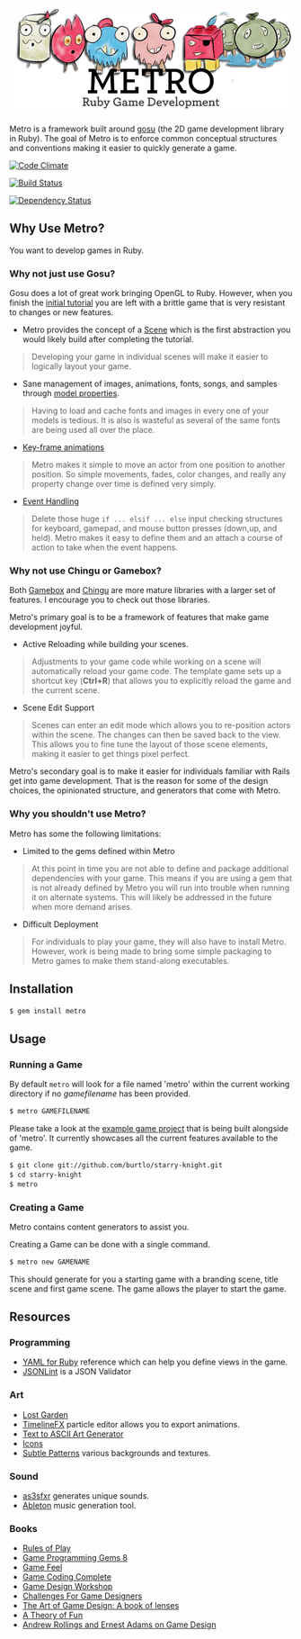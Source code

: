 ![Metro Image](metro.png)

Metro is a framework built around [gosu](https://github.com/jlnr/gosu) (the 2D
game development library in Ruby). The goal of Metro is to enforce common
conceptual structures and conventions making it easier to quickly generate a
game.

[![Code Climate](https://codeclimate.com/badge.png)](https://codeclimate.com/github/burtlo/metro)

[![Build Status](https://travis-ci.org/burtlo/metro.png)](https://travis-ci.org/burtlo/metro)

[![Dependency Status](https://gemnasium.com/burtlo/metro.png)](https://gemnasium.com/burtlo/metro)

## Why Use Metro?

You want to develop games in Ruby.

### Why not just use Gosu?

Gosu does a lot of great work bringing OpenGL to Ruby. However, when you finish
the [initial tutorial](https://github.com/jlnr/gosu/wiki/Ruby-Tutorial) you are
left with a brittle game that is very resistant to changes or new features.

* Metro provides the concept of a
  [Scene](https://github.com/burtlo/metro/wiki/Scenes) which is the first
  abstraction you would likely build after completing the tutorial.

> Developing your game in individual scenes will make it easier to logically
layout your game.

* Sane management of images, animations, fonts, songs, and samples through
  [model properties](https://github.com/burtlo/metro/wiki/Model-properties).

> Having to load and cache fonts and images in every one of your models is
tedious. It is also is wasteful as several of the same fonts are being used all
over the place.

* [Key-frame animations](https://github.com/burtlo/metro/wiki/Animations)

> Metro makes it simple to move an actor from one position to another position.
So simple movements, fades, color changes, and really any property change over
time is defined very simply.

* [Event Handling](https://github.com/burtlo/metro/wiki/Events)

> Delete those huge `if ... elsif ... else` input checking structures for
keyboard, gamepad, and mouse button presses (down,up, and held). Metro makes it
easy to define them and an attach a course of action to take when the event
happens.

### Why not use Chingu or Gamebox?

Both [Gamebox](https://github.com/shawn42/gamebox) and
[Chingu](https://github.com/ippa/chingu) are more mature libraries with a
larger set of features. I encourage you to check out those libraries.

Metro's primary goal is to be a framework of features that make game development
joyful.

* Active Reloading while building your scenes.

> Adjustments to your game code while working on a scene will automatically
reload your game code. The template game sets up a shortcut key (**Ctrl+R**)
that allows you to explicitly reload the game and the current scene.

* Scene Edit Support

> Scenes can enter an edit mode which allows you to re-position actors within
the scene. The changes can then be saved back to the view. This allows you to
fine tune the layout of those scene elements, making it easier to get things
pixel perfect.

Metro's secondary goal is to make it easier for individuals familiar with Rails
get into game development. That is the reason for some of the design choices,
the opinionated structure, and generators that come with Metro.

### Why you shouldn't use Metro?

Metro has some the following limitations:

* Limited to the gems defined within Metro

> At this point in time you are not able to define and package additional
dependencies with your game. This means if you are using a gem that is not
already defined by Metro you will run into trouble when running it on alternate
systems. This will likely be addressed in the future when more demand arises.

* Difficult Deployment

> For individuals to play your game, they will also have to install Metro.
However, work is being made to bring some simple packaging to Metro games to
make them stand-along executables.

## Installation

```bash
$ gem install metro
```

## Usage

### Running a Game

By default `metro` will look for a file named 'metro' within the current working
directory if no *gamefilename* has been provided.

```bash
$ metro GAMEFILENAME
```

Please take a look at the [example game project](https://github.com/burtlo/starry-knight) that is being built alongside of 'metro'. It currently showcases all the current features available to the game.

```bash
$ git clone git://github.com/burtlo/starry-knight.git
$ cd starry-knight
$ metro
```

### Creating a Game

Metro contains content generators to assist you.

Creating a Game can be done with a single command.

```bash
$ metro new GAMENAME
```

This should generate for you a starting game with a branding scene, title
scene and first game scene. The game allows the player to start the game.

## Resources

### Programming

* [YAML for Ruby](http://www.yaml.org/YAML_for_ruby.html) reference which can help you define views in the game.
* [JSONLint](http://jsonlint.com/) is a JSON Validator

### Art

* [Lost Garden](http://www.lostgarden.com/2007/05/dancs-miraculously-flexible-game.html)
* [TimelineFX](http://www.rigzsoft.co.uk/) particle editor allows you to export animations.
* [Text to ASCII Art Generator](http://patorjk.com/software/taag)
* [Icons](http://css-tricks.com/flat-icons-icon-fonts/)
* [Subtle Patterns](http://subtlepatterns.com/) various backgrounds and textures.

### Sound

* [as3sfxr](http://www.superflashbros.net/as3sfxr/) generates unique sounds.
* [Ableton](https://www.ableton.com/en/) music generation tool.

### Books

* [Rules of Play](http://www.amazon.com/dp/0262240459)
* [Game Programming Gems 8](http://www.amazon.com/dp/1584507020)
* [Game Feel](http://www.amazon.com/dp/0123743281)
* [Game Coding Complete](http://www.amazon.com/dp/1584506806)
* [Game Design Workshop](http://www.amazon.com/dp/0240809742)
* [Challenges For Game Designers](http://www.amazon.com/dp/158450580X)
* [The Art of Game Design: A book of lenses](http://www.amazon.com/dp/0123694965)
* [A Theory of Fun](http://www.theoryoffun.com)
* [Andrew Rollings and Ernest Adams on Game Design](http://www.amazon.com/dp/1592730019)